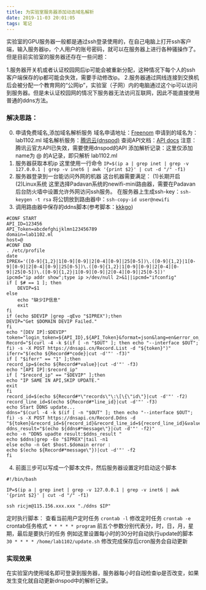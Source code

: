 ```yaml
---
title: 为实验室服务器添加动态域名解析
date: 2019-11-03 20:01:05
tags: 笔记
---
```


实验室的GPU服务器一般都是通过ssh登录使用的，在自己电脑上打开ssh客户端，输入服务器ip，个人用户的账号密码，就可以在服务器上进行各种骚操作了。
但是目前实验室的服务器还存在一些问题：

1.服务器开关机或者认证校园网后ip可能会被重新分配，这种情况下每个人的ssh客户端保存的ip都可能会失效，需要手动修改ip。
2.服务器通过网线连接到交换机后会被分配一个教育网的“公网ip”，实验室（子网）内的电脑通过这个ip可以访问到服务器。但是未认证校园网的情况下服务器无法访问互联网，因此不能直接使用普通的ddns方法。

### 解决思路：
0. 申请免费域名,添加域名解析服务
域名申请地址：[Freenom](http://freenom.com/)
申请到的域名为：lab1102.ml
域名解析服务：[腾讯云(dnspod)](https://www.dnspod.cn/)
查阅API文档：[API docs](https://www.dnspod.cn/docs/info.html#) 注意：腾讯云官方API已失效，需要使用dnspod的API
添加解析记录：这里仅添加name为 @ 的A记录，即只解析 lab1102.ml
1. 服务器获取本机ip
这里使用一行命令
`IP=$(ip a | grep inet | grep -v 127.0.0.1 | grep -v inet6 | awk '{print $2}' | cut -d "/" -f1)`
2. 服务器登录到一台能访问外网的机器
这台机器需要满足：
(1)长期开启
(2)Linux系统
这里选择Padavan系统的newifi-mini路由器，需要在Padavan后台防火墙中设置允许外网访问ssh服务。
在服务器上生成ssh-key：`ssh-keygen -t rsa`
将公钥放到路由器中：`ssh-copy-id user@newifi`
3. 调用路由器中保存的ddns脚本(参考脚本：[kkkgo](https://github.com/kkkgo/dnspod-ddns-with-bashshell))
```shell
#CONF START
API_ID=123456
API_Token=abcdefghijklmn123456789
domain=lab1102.ml
host=@
#CONF END
. /etc/profile
date
IPREX='([0-9]{1,2}|1[0-9][0-9]|2[0-4][0-9]|25[0-5])\.([0-9]{1,2}|1[0-9][0-9]|2[0-4][0-9]|25[0-5])\.([0-9]{1,2}|1[0-9][0-9]|2[0-4][0-9]|25[0-5])\.([0-9]{1,2}|1[0-9][0-9]|2[0-4][0-9]|25[0-5])'
ipcmd="ip addr show";type ip >/dev/null 2>&1||ipcmd="ifconfig"
if [ $# == 1 ]; then
    DEVIP=$1
else
    echo "缺少IP信息"
    exit
fi
if (echo $DEVIP |grep -qEvo "$IPREX");then
DEVIP="Get $DOMAIN DEVIP Failed."
fi
echo "[DEV IP]:$DEVIP"
token="login_token=${API_ID},${API_Token}&format=json&lang=en&error_on_empty=yes&domain=${domain}&sub_domain=${host}"
Record="$(curl -4 -k $(if [ -n "$OUT" ]; then echo "--interface $OUT"; fi) -s -X POST https://dnsapi.cn/Record.List -d "${token}")"
iferr="$(echo ${Record#*code}|cut -d'"' -f3)"
if [ "$iferr" == "1" ];then
record_ip=$(echo ${Record#*value}|cut -d'"' -f3)
echo "[API IP]:$record_ip"
if [ "$record_ip" == "$DEVIP" ];then
echo "IP SAME IN API,SKIP UPDATE."
exit
fi
record_id=$(echo ${Record#*\"records\"\:\[\{\"id\"}|cut -d'"' -f2)
record_line_id=$(echo ${Record#*line_id}|cut -d'"' -f3)
echo Start DDNS update...
ddns="$(curl -4 -k $(if [ -n "$OUT" ]; then echo "--interface $OUT"; fi) -s -X POST https://dnsapi.cn/Record.Ddns -d "${token}&record_id=${record_id}&record_line_id=${record_line_id}&value=$DEVIP")"
ddns_result="$(echo ${ddns#*message\"}|cut -d'"' -f2)"
echo -n "DDNS upadte result:$ddns_result "
echo $ddns|grep -Eo "$IPREX"|tail -n1
else echo -n Get $host.$domain error :
echo $(echo ${Record#*message\"})|cut -d'"' -f2
fi
```
4. 前面三步可以写成一个脚本文件，然后服务器设置定时启动这个脚本
```shell
#!/bin/bash

IP=$(ip a | grep inet | grep -v 127.0.0.1 | grep -v inet6 | awk '{print $2}' | cut -d "/" -f1)

ssh ricjm@115.156.xxx.xxx "./ddns $IP"
```
定时执行脚本：
查看当前用户定时任务 `crontab -l`
修改定时任务 `crontab -e`
crontab任务格式 `* * * * * program` 
前五个参数分别代表分，时，日，月，星期，最后是要执行的任务
例如这里设置每小时的30分时自动执行update的脚本
`30 * * * * /home/lab1102/update.sh`
修改完成保存后cron服务会自动更新

### 实现效果
在实验室内使用域名即可登录到服务器，服务器每小时自动检查ip是否改变，如果发生变化就自动更新dnspod中的解析记录。